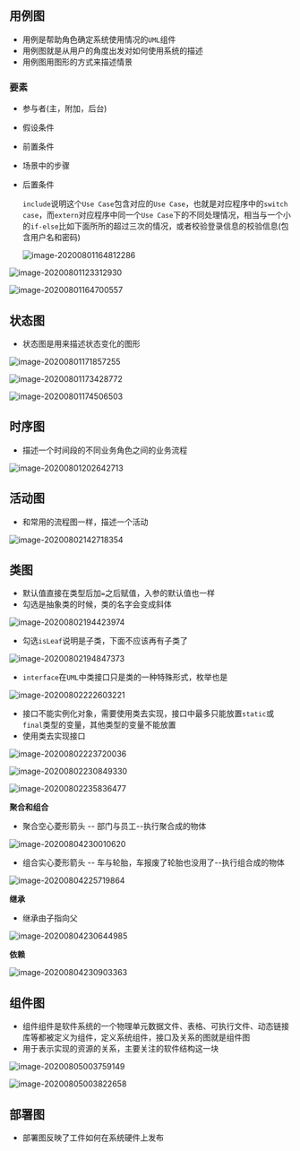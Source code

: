 ## 用例图

- 用例是帮助角色确定系统使用情况的`UML`组件
- 用例图就是从用户的角度出发对如何使用系统的描述
- 用例图用图形的方式来描述情景

### 要素

- 参与者(主，附加，后台)

- 假设条件

- 前置条件

- 场景中的步骤

- 后置条件

  `include`说明这个`Use Case`包含对应的`Use Case`，也就是对应程序中的`switch case`，而`extern`对应程序中同一个`Use Case`下的不同处理情况，相当与一个小的`if-else`比如下面所所的超过三次的情况，或者校验登录信息的校验信息(包含用户名和密码)

  ![image-20200801164812286](picture/image-20200801164812286.png)

![image-20200801123312930](picture/image-20200801123312930.png)



![image-20200801164700557](/work/UML/starUML/doc/picture/image-20200801164700557.png)

## 状态图

- 状态图是用来描述状态变化的图形

![image-20200801171857255](picture/image-20200801171857255.png)



![image-20200801173428772](picture/image-20200801173428772.png)

![image-20200801174506503](picture/image-20200801174506503.png)

## 时序图

- 描述一个时间段的不同业务角色之间的业务流程

![image-20200801202642713](picture/image-20200801202642713.png)



## 活动图

- 和常用的流程图一样，描述一个活动

![image-20200802142718354](picture/image-20200802142718354.png)

## 类图

- 默认值直接在类型后加`=`之后赋值，入参的默认值也一样
- 勾选是抽象类的时候，类的名字会变成斜体

![image-20200802194423974](/work/UML/starUML/doc/picture/image-20200802194423974.png)

- 勾选`isLeaf`说明是子类，下面不应该再有子类了

![image-20200802194847373](picture/image-20200802194847373.png)



- `interface`在`UML`中类接口只是类的一种特殊形式，枚举也是

![image-20200802222603221](picture/image-20200802222603221.png)

- 接口不能实例化对象，需要使用类去实现，接口中最多只能放置`static`或`final`类型的变量，其他类型的变量不能放置
- 使用类去实现接口

![image-20200802223720036](picture/image-20200802223720036.png)



![image-20200802230849330](picture/image-20200802230849330.png)

![image-20200802235836477](picture/image-20200802235836477.png)



**聚合和组合**

- 聚合空心菱形箭头 -- 部门与员工--执行聚合成的物体

![image-20200804230010620](picture/image-20200804230010620.png)

- 组合实心菱形箭头 -- 车与轮胎，车报废了轮胎也没用了--执行组合成的物体

![image-20200804225719864](picture/image-20200804225719864.png)

**继承**

- 继承由子指向父

![image-20200804230644985](picture/image-20200804230644985.png)

**依赖**

![image-20200804230903363](picture/image-20200804230903363.png)



## 组件图

- 组件组件是软件系统的一个物理单元数据文件、表格、可执行文件、动态链接库等都被定义为组件，定义系统组件，接口及关系的图就是组件图
- 用于表示实现的资源的关系，主要关注的软件结构这一块



![image-20200805003759149](picture/image-20200805003759149.png)



![image-20200805003822658](picture/image-20200805003822658.png)

## 部署图

- 部署图反映了工件如何在系统硬件上发布











